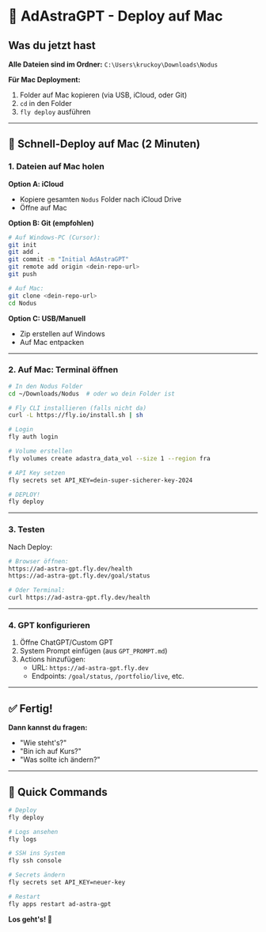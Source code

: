 # 🍎 AdAstraGPT - Deploy auf Mac

## Was du jetzt hast

**Alle Dateien sind im Ordner:** `C:\Users\kruckoy\Downloads\Nodus`

**Für Mac Deployment:**
1. Folder auf Mac kopieren (via USB, iCloud, oder Git)
2. `cd` in den Folder
3. `fly deploy` ausführen

---

## 🚀 Schnell-Deploy auf Mac (2 Minuten)

### 1. Dateien auf Mac holen

**Option A: iCloud**
- Kopiere gesamten `Nodus` Folder nach iCloud Drive
- Öffne auf Mac

**Option B: Git (empfohlen)**
```bash
# Auf Windows-PC (Cursor):
git init
git add .
git commit -m "Initial AdAstraGPT"
git remote add origin <dein-repo-url>
git push

# Auf Mac:
git clone <dein-repo-url>
cd Nodus
```

**Option C: USB/Manuell**
- Zip erstellen auf Windows
- Auf Mac entpacken

---

### 2. Auf Mac: Terminal öffnen

```bash
# In den Nodus Folder
cd ~/Downloads/Nodus  # oder wo dein Folder ist

# Fly CLI installieren (falls nicht da)
curl -L https://fly.io/install.sh | sh

# Login
fly auth login

# Volume erstellen
fly volumes create adastra_data_vol --size 1 --region fra

# API Key setzen
fly secrets set API_KEY=dein-super-sicherer-key-2024

# DEPLOY!
fly deploy
```

---

### 3. Testen

Nach Deploy:
```bash
# Browser öffnen:
https://ad-astra-gpt.fly.dev/health
https://ad-astra-gpt.fly.dev/goal/status

# Oder Terminal:
curl https://ad-astra-gpt.fly.dev/health
```

---

### 4. GPT konfigurieren

1. Öffne ChatGPT/Custom GPT
2. System Prompt einfügen (aus `GPT_PROMPT.md`)
3. Actions hinzufügen:
   - URL: `https://ad-astra-gpt.fly.dev`
   - Endpoints: `/goal/status`, `/portfolio/live`, etc.

---

## ✅ Fertig!

**Dann kannst du fragen:**
- "Wie steht's?"
- "Bin ich auf Kurs?"
- "Was sollte ich ändern?"

---

## 📝 Quick Commands

```bash
# Deploy
fly deploy

# Logs ansehen
fly logs

# SSH ins System
fly ssh console

# Secrets ändern
fly secrets set API_KEY=neuer-key

# Restart
fly apps restart ad-astra-gpt
```

**Los geht's! 🚀**


